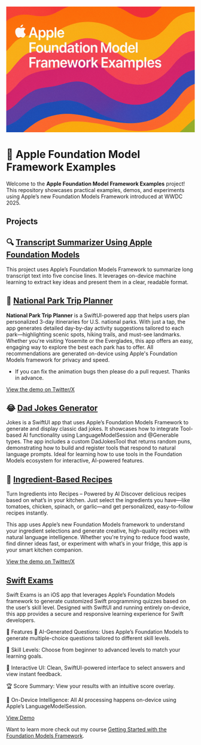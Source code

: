 
![Image](/promo.png)

# 🍎 Apple Foundation Model Framework Examples

Welcome to the **Apple Foundation Model Framework Examples** project! This repository showcases practical examples, demos, and experiments using Apple’s new Foundation Models Framework introduced at WWDC 2025.

## Projects 

## 🔍 [Transcript Summarizer Using Apple Foundation Models](/HelloWorld/)

This project uses Apple’s Foundation Models Framework to summarize long transcript text into five concise lines. It leverages on-device machine learning to extract key ideas and present them in a clear, readable format. 

## 🌲 [National Park Trip Planner](/Travel/)
**National Park Trip Planner** is a SwiftUI-powered app that helps users plan personalized 3-day itineraries for U.S. national parks. With just a tap, the app generates detailed day-by-day activity suggestions tailored to each park—highlighting scenic spots, hiking trails, and must-see landmarks. Whether you're visiting Yosemite or the Everglades, this app offers an easy, engaging way to explore the best each park has to offer. All recommendations are generated on-device using Apple's Foundation Models framework for privacy and speed.

- If you can fix the animation bugs then please do a pull request. Thanks in advance. 

[View the demo on Twitter/X](https://x.com/azamsharp/status/1933386643291189535)

## 😂 [Dad Jokes Generator](/Jokes/)

Jokes is a SwiftUI app that uses Apple’s Foundation Models Framework to generate and display classic dad jokes. It showcases how to integrate Tool-based AI functionality using LanguageModelSession and @Generable types. The app includes a custom DadJokesTool that returns random puns, demonstrating how to build and register tools that respond to natural language prompts. Ideal for learning how to use tools in the Foundation Models ecosystem for interactive, AI-powered features.

## 🍅 [Ingredient-Based Recipes](/Yummy/)

Turn Ingredients into Recipes – Powered by AI
Discover delicious recipes based on what’s in your kitchen. Just select the ingredients you have—like tomatoes, chicken, spinach, or garlic—and get personalized, easy-to-follow recipes instantly.

This app uses Apple’s new Foundation Models framework to understand your ingredient selections and generate creative, high-quality recipes with natural language intelligence. Whether you're trying to reduce food waste, find dinner ideas fast, or experiment with what’s in your fridge, this app is your smart kitchen companion.

[View the demo on Twitter/X](https://x.com/azamsharp/status/1934113611162718653)


## [Swift Exams](/SwiftExams/) 

Swift Exams is an iOS app that leverages Apple’s Foundation Models framework to generate customized Swift programming quizzes based on the user’s skill level. Designed with SwiftUI and running entirely on-device, this app provides a secure and responsive learning experience for Swift developers.

📱 Features
🧠 AI-Generated Questions: Uses Apple’s Foundation Models to generate multiple-choice questions tailored to different skill levels.

🎯 Skill Levels: Choose from beginner to advanced levels to match your learning goals.

📝 Interactive UI: Clean, SwiftUI-powered interface to select answers and view instant feedback.

🏆 Score Summary: View your results with an intuitive score overlay.

🔐 On-Device Intelligence: All AI processing happens on-device using Apple’s LanguageModelSession.

[View Demo](https://x.com/azamsharp/status/1936985443637035388)

Want to learn more check out my course [Getting Started with the Foundation Models Framework](https://azamsharp.teachable.com/p/getting-started-with-the-foundation-models-framework). 



